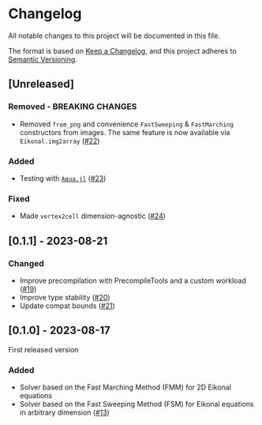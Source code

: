 # Changelog

All notable changes to this project will be documented in this file.

The format is based on [Keep a Changelog](https://keepachangelog.com/en/1.0.0/),
and this project adheres to [Semantic Versioning](https://semver.org/spec/v2.0.0.html).

## [Unreleased]

### Removed - BREAKING CHANGES

- Removed `from_png` and convenience `FastSweeping` & `FastMarching`
  constructors from images. The same feature is now available via
  `Eikonal.img2array`
  ([#22](https://github.com/triscale-innov/Eikonal.jl/pull/22))
  
### Added

- Testing with [`Aqua.jl`](https://github.com/JuliaTesting/Aqua.jl)
  ([#23](https://github.com/triscale-innov/Eikonal.jl/pull/23))

### Fixed

- Made `vertex2cell` dimension-agnostic
  ([#24](https://github.com/triscale-innov/Eikonal.jl/pull/24))


## [0.1.1] - 2023-08-21

### Changed

- Improve precompilation with PrecompileTools and a custom workload
  ([#19](https://github.com/triscale-innov/Eikonal.jl/pull/19))
- Improve type stability
  ([#20](https://github.com/triscale-innov/Eikonal.jl/pull/20))
- Update compat bounds
  ([#21](https://github.com/triscale-innov/Eikonal.jl/pull/21))


## [0.1.0] - 2023-08-17

First released version

### Added

- Solver based on the Fast Marching Method (FMM) for 2D Eikonal equations
- Solver based on the Fast Sweeping Method (FSM) for Eikonal equations in
  arbitrary dimension
  ([#13](https://github.com/triscale-innov/Eikonal.jl/pull/13))
